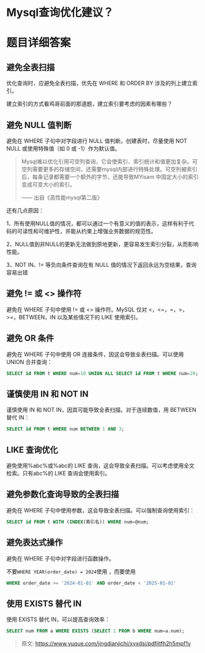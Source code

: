 # Mysql查询优化建议？

# 题目详细答案
## 避免全表扫描
优化查询时，应避免全表扫描，优先在 WHERE 和 ORDER BY 涉及的列上建立索引。

建立索引的方式看鸡哥前面的那道题，建立索引要考虑的因素有哪些？

## 避免 NULL 值判断
避免在 WHERE 子句中对字段进行 NULL 值判断。创建表时，尽量使用 NOT NULL 或使用特殊值（如 0 或 -1）作为默认值。

> Mysql难以优化引用可空列查询，它会使索引、索引统计和值更加复杂。可空列需要更多的存储空间，还需要mysql内部进行特殊处理。可空列被索引后，每条记录都需要一个额外的字节，还能导致MYisam 中固定大小的索引变成可变大小的索引。
>
> —— 出自《高性能mysql第二版》
>

还有几点原因：

1、所有使用NULL值的情况，都可以通过一个有意义的值的表示，这样有利于代码的可读性和可维护性，并能从约束上增强业务数据的规范性。

2、NULL值到非NULL的更新无法做到原地更新，更容易发生索引分裂，从而影响性能。

3、NOT IN、!= 等负向条件查询在有 NULL 值的情况下返回永远为空结果，查询容易出错

## 避免 != 或 <> 操作符
避免在 WHERE 子句中使用 != 或 <> 操作符。MySQL 仅对 <，<=，=，>，>=，BETWEEN，IN 以及某些情况下的 LIKE 使用索引。

## 避免 OR 条件
避免在 WHERE 子句中使用 OR 连接条件，因这会导致全表扫描。可以使用 UNION 合并查询：

```sql
SELECT id FROM t WHERE num=10 UNION ALL SELECT id FROM t WHERE num=20;
```

## 谨慎使用 IN 和 NOT IN
谨慎使用 IN 和 NOT IN，因其可能导致全表扫描。对于连续数值，用 BETWEEN 替代 IN：

```sql
SELECT id FROM t WHERE num BETWEEN 1 AND 3;
```

## LIKE 查询优化
避免使用%abc%或%abc的 LIKE 查询，这会导致全表扫描。可以考虑使用全文检索。只有abc%的 LIKE 查询会使用索引。

## 避免参数化查询导致的全表扫描
避免在 WHERE 子句中使用参数，这会导致全表扫描。可以强制查询使用索引：

```sql
SELECT id FROM t WITH (INDEX(索引名)) WHERE num=@num;
```

## 避免表达式操作
避免在 WHERE 子句中对字段进行函数操作。

不要`WHERE YEAR(order_date) = 2024`使用 ，而要使用

```sql
WHERE order_date >= '2024-01-01' AND order_date < '2025-01-01'
```

## 使用 EXISTS 替代 IN
使用 EXISTS 替代 IN，可以提高查询效率：

```sql
SELECT num FROM a WHERE EXISTS (SELECT 1 FROM b WHERE num=a.num);
```



> 原文: <https://www.yuque.com/jingdianjichi/xyxdsi/pdfiltfh2h5mpf1v>